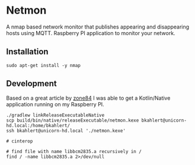 # Netmon

A nmap based network monitor that publishes appearing and disappearing hosts using MQTT.
Raspberry PI application to monitor your network.

## Installation

```shell
sudo apt-get install -y nmap
```

## Development

Based on a great article by [zone84][kotlin-native-raspberry-1] I was able to get a Kotlin/Native application running on my Raspberry PI.

```shell
./gradlew linkReleaseExecutableNative
scp build/bin/native/releaseExecutable/netmon.kexe bkahlert@unicorn-hd.local:/home/bkahlert/
ssh bkahlert@unicorn-hd.local './netmon.kexe'
```

```shell
# cinterop

# find file with name libbcm2835.a recursively in /
find / -name libbcm2835.a 2>/dev/null
```

[kotlin-native-raspberry-1]: https://zone84.tech/programming/kotlin-native-and-raspberry-pi-pt-1-build-script/
